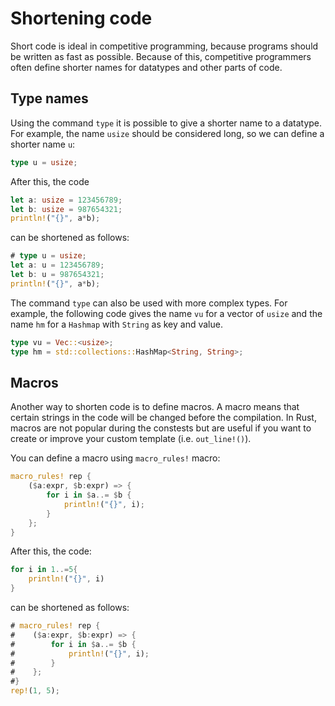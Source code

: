 # Shortening code

Short code is ideal in competitive programming, because programs should be written as fast as possible. Because of this, competitive programmers often define shorter names for datatypes and other parts of code.

## Type names

Using the command `type` it is possible to give a shorter name to a datatype.
For example, the name `usize` should be considered long, so we can define a shorter name `u`:
```rust
type u = usize;
```
After this, the code
```rust
let a: usize = 123456789;
let b: usize = 987654321;
println!("{}", a*b);
```
can be shortened as follows:
```rust
# type u = usize;
let a: u = 123456789;
let b: u = 987654321;
println!("{}", a*b);
```
The command `type` can also be used with more complex types.
For example, the following code gives the name `vu` for a vector of `usize` and the name `hm` for a `Hashmap` with `String` as key and value.
```rust
type vu = Vec::<usize>;
type hm = std::collections::HashMap<String, String>;
```

## Macros

Another way to shorten code is to define macros.
A macro means that certain strings in the code will be changed before the compilation.
In Rust, macros are not popular during the constests but are useful if you want to create or improve your custom template (i.e. `out_line!()`).

You can define a macro using `macro_rules!` macro:

```rust
macro_rules! rep {
    ($a:expr, $b:expr) => {
        for i in $a..= $b {
            println!("{}", i);
        }
    };
}
```
After this, the code:
```rust
for i in 1..=5{
    println!("{}", i)
}
```
can be shortened as follows:
```rust
# macro_rules! rep {
#    ($a:expr, $b:expr) => {
#        for i in $a..= $b {
#            println!("{}", i);
#        }
#    };
#}
rep!(1, 5);
```
